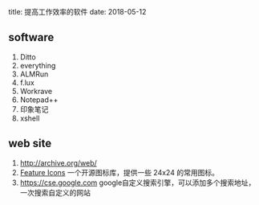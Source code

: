 title: 提高工作效率的软件
date: 2018-05-12

## software

1. Ditto
2. everything
3. ALMRun
4. f.lux
5. Workrave
6. Notepad++
7. 印象笔记
8. xshell


## web site

1. http://archive.org/web/
2. [Feature Icons](https://feathericons.com/) 一个开源图标库，提供一些 24x24 的常用图标。
3. https://cse.google.com google自定义搜索引擎，可以添加多个搜索地址，一次搜索自定义的网站